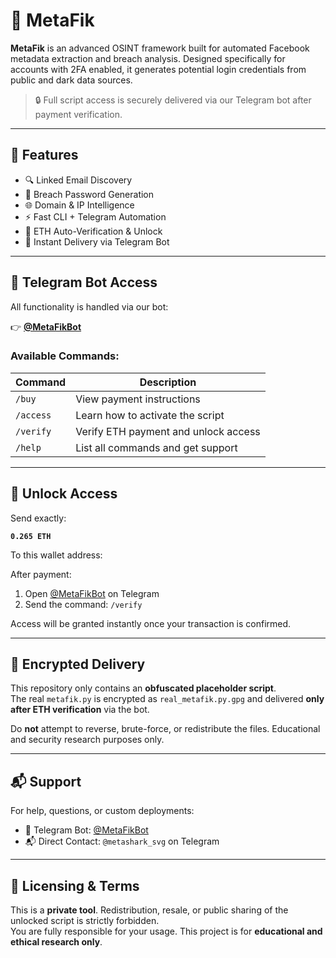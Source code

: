# 🧠 MetaFik

**MetaFik** is an advanced OSINT framework built for automated Facebook metadata extraction and breach analysis. Designed specifically for accounts with 2FA enabled, it generates potential login credentials from public and dark data sources.

> 🔒 Full script access is securely delivered via our Telegram bot after payment verification.

---

## 🎯 Features

- 🔍 Linked Email Discovery
- 🔑 Breach Password Generation
- 🌐 Domain & IP Intelligence
- ⚡️ Fast CLI + Telegram Automation
- 💸 ETH Auto-Verification & Unlock
- 🤖 Instant Delivery via Telegram Bot

---

## 🤖 Telegram Bot Access

All functionality is handled via our bot:

👉 **[@MetaFikBot](https://t.me/MetaFikBot)**

### Available Commands:
| Command     | Description                              |
|-------------|------------------------------------------|
| `/buy`      | View payment instructions                |
| `/access`   | Learn how to activate the script         |
| `/verify`   | Verify ETH payment and unlock access     |
| `/help`     | List all commands and get support        |

---

## 💸 Unlock Access

Send exactly:

**`0.265 ETH`**

To this wallet address:


After payment:

1. Open [@MetaFikBot](https://t.me/MetaFikBot) on Telegram  
2. Send the command: `/verify`

Access will be granted instantly once your transaction is confirmed.

---

## 📂 Encrypted Delivery

This repository only contains an **obfuscated placeholder script**.  
The real `metafik.py` is encrypted as `real_metafik.py.gpg` and delivered **only after ETH verification** via the bot.

Do **not** attempt to reverse, brute-force, or redistribute the files. Educational and security research purposes only.

---

## 📬 Support

For help, questions, or custom deployments:

- 🤖 Telegram Bot: [@MetaFikBot](https://t.me/MetaFikBot)
- 📬 Direct Contact: `@metashark_svg` on Telegram

---

## 🔐 Licensing & Terms

This is a **private tool**. Redistribution, resale, or public sharing of the unlocked script is strictly forbidden.  
You are fully responsible for your usage. This project is for **educational and ethical research only**.

